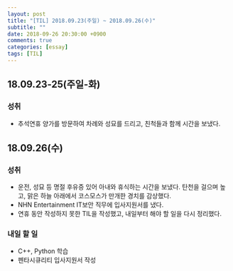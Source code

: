 ```yaml
---
layout: post
title: "[TIL] 2018.09.23(주일) ~ 2018.09.26(수)"
subtitle: ""
date: 2018-09-26 20:30:00 +0900
comments: true
categories: [essay]
tags: [TIL]
---
```


## 18.09.23-25(주일-화)
### 성취
  - 추석연휴 양가를 방문하여 차례와 성묘를 드리고, 친척들과 함께 시간을 보냈다.

## 18.09.26(수)
### 성취
  - 운전, 성묘 등 명절 후유증 있어 아내와 휴식하는 시간을 보냈다. 탄천을 걸으며 높고, 맑은 하늘 아래에서 코스모스가 만개한 경치를 감상했다.
  - NHN Entertainment IT보안 직무에 입사지원서를 냈다.
  - 연휴 동안 작성하지 못한 TIL을 작성했고, 내일부터 해야 할 일을 다시 정리했다.

### 내일 할 일
  - C++, Python 학습
  - 펜타시큐리티 입사지원서 작성

